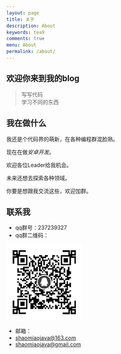 ```yaml
---
layout: page
title: 关于
description: About
keywords: tea9
comments: true
menu: About
permalink: /about/
---
```


## 欢迎你来到我的blog 

> 写写代码  
> 学习不同的东西 


## 我在做什么

我还是个代码界的萌新，在各种编程群混脸熟。  

现在在做*安卓开发*。

欢迎各位Leader给我机会。    

<!--我现在正在学习开发*小程序**web安全*你懂的！,还在接触*前端开发*。  -->

未来还想去探索各种领域。  

你要是想跟我交流这些，欢迎加群。  

## 联系我

+ qq群号：237239327  
+ qq群二维码：  
<img src="/assets/img/qr.png" width="200" height="200"/>

+ 邮箱： 
+ shaomiaojava@163.com  
+ shaomiaojava@gmail.com  

<!-- 赞赏我

我的文章你要是喜欢或者对你有帮助，欢迎赞赏我，可能会有小礼物，我在准备中（比如亲手写的明信片、我做的小东西什么的）。  

<img src="/assets/img/alipay.png" width="200" height="200">
<img src="/assets/img/wechatpay.png" width="200" height="200">-->
